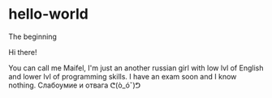 # hello-world
The beginning 

Hi there!

You can call me Maifel, I'm just an another russian girl with low lvl of English and lower lvl of programming skills.
I have an exam soon and I know nothing. 
Слабоумие и отвага ᕦ(ò_óˇ)ᕤ
